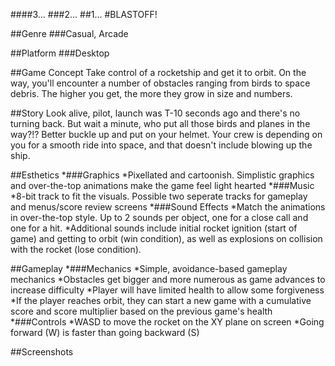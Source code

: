 ####3... ###2... ##1... #BLASTOFF!

##Genre
###Casual, Arcade

##Platform
###Desktop


##Game Concept
Take control of a rocketship and get it to orbit.
On the way, you'll encounter a number of obstacles
ranging from birds to space debris.
The higher you get, the more they grow in size and numbers.


##Story
Look alive, pilot, launch was T-10 seconds ago and there's no turning back. 
But wait a minute, who put all those birds and planes in the way?!? 
Better buckle up and put on your helmet. Your crew is depending on you 
for a smooth ride into space, and that doesn't include blowing up the ship.


##Esthetics
*###Graphics
	*Pixellated and cartoonish. Simplistic graphics and over-the-top animations make the game feel light hearted
*###Music
	*8-bit track to fit the visuals. Possible two seperate tracks for gameplay and menus/score review screens
*###Sound Effects
	*Match the animations in over-the-top style. Up to 2 sounds per object, one for a close call and one for a hit.
	*Additional sounds include initial rocket ignition (start of game) and getting to orbit (win condition), as well as explosions on collision with the rocket (lose condition).


##Gameplay
*###Mechanics
	*Simple, avoidance-based gameplay mechanics
	*Obstacles get bigger and more numerous as game advances to increase difficulty
	*Player will have limited health to allow some forgiveness
	*If the player reaches orbit, they can start a new game with a cumulative score and score multiplier based on the previous game's health
*###Controls
	*WASD to move the rocket on the XY plane on screen
	*Going forward (W) is faster than going backward (S)


##Screenshots
